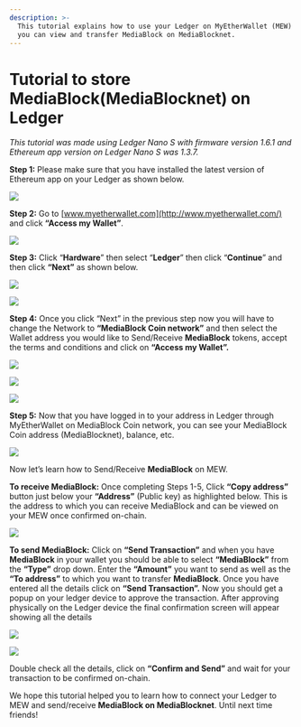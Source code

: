 ```yaml
---
description: >-
  This tutorial explains how to use your Ledger on MyEtherWallet (MEW) so that
  you can view and transfer MediaBlock on MediaBlocknet.
---
```


# Tutorial to store MediaBlock\(MediaBlocknet\) on Ledger



_This tutorial was made using Ledger Nano S with firmware version 1.6.1 and Ethereum app version on Ledger Nano S was 1.3.7._

**Step 1:** Please make sure that you have installed the latest version of Ethereum app on your Ledger as shown below.

![](../.gitbook/assets/0%20%282%29.png)

**Step 2:** Go to [www.myetherwallet.com](http://www.myetherwallet.com/) and click **“Access my Wallet”**.

![](../.gitbook/assets/1%20%285%29.png)

**Step 3:** Click “**Hardware**” then select “**Ledger**” then click “**Continue**” and then click **“Next”** as shown below.

![](../.gitbook/assets/2%20%285%29.png)

![](../.gitbook/assets/3%20%284%29.png)

**Step 4:** Once you click “Next” in the previous step now you will have to change the Network to **“MediaBlock Coin network”** and then select the Wallet address you would like to Send/Receive **MediaBlock** tokens, accept the terms and conditions and click on **“Access my Wallet”.**

![](../.gitbook/assets/4%20%285%29.png)

![](../.gitbook/assets/5%20%283%29.png)

![](../.gitbook/assets/6%20%284%29.png)

**Step 5:** Now that you have logged in to your address in Ledger through MyEtherWallet on MediaBlock Coin network, you can see your MediaBlock Coin address \(MediaBlocknet\), balance, etc.

![](../.gitbook/assets/7%20%283%29.png)

Now let’s learn how to Send/Receive **MediaBlock** on MEW.

**To receive MediaBlock:** Once completing Steps 1-5, Click **“Copy address”** button just below your **“Address”** \(Public key\) as highlighted below. This is the address to which you can receive MediaBlock and can be viewed on your MEW once confirmed on-chain.

![](../.gitbook/assets/8%20%283%29.png)

**To send MediaBlock:** Click on **“Send Transaction”** and when you have **MediaBlock** in your wallet you should be able to select **“MediaBlock”** from the **“Type”** drop down. Enter the **“Amount”** you want to send as well as the **“To address”** to which you want to transfer **MediaBlock**. Once you have entered all the details click on **“Send Transaction”.** Now you should get a popup on your ledger device to approve the transaction. After approving physically on the Ledger device the final confirmation screen will appear showing all the details

![](../.gitbook/assets/9%20%283%29.png)

![](../.gitbook/assets/10%20%283%29.png)

Double check all the details, click on **“Confirm and Send”** and wait for your transaction to be confirmed on-chain.

We hope this tutorial helped you to learn how to connect your Ledger to MEW and send/receive **MediaBlock on MediaBlocknet**. Until next time friends!

